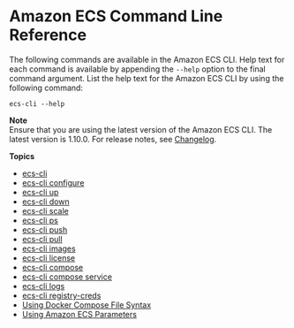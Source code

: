 # Amazon ECS Command Line Reference<a name="ECS_CLI_reference"></a>

The following commands are available in the Amazon ECS CLI\. Help text for each command is available by appending the `--help` option to the final command argument\. List the help text for the Amazon ECS CLI by using the following command:

```
ecs-cli --help
```

**Note**  
Ensure that you are using the latest version of the Amazon ECS CLI\. The latest version is 1\.10\.0\. For release notes, see [Changelog](https://github.com/aws/amazon-ecs-cli/blob/master/CHANGELOG.md)\.

**Topics**
+ [ecs\-cli](cmd-ecs-cli.md)
+ [ecs\-cli configure](cmd-ecs-cli-configure.md)
+ [ecs\-cli up](cmd-ecs-cli-up.md)
+ [ecs\-cli down](cmd-ecs-cli-down.md)
+ [ecs\-cli scale](cmd-ecs-cli-scale.md)
+ [ecs\-cli ps](cmd-ecs-cli-ps.md)
+ [ecs\-cli push](cmd-ecs-cli-push.md)
+ [ecs\-cli pull](cmd-ecs-cli-pull.md)
+ [ecs\-cli images](cmd-ecs-cli-images.md)
+ [ecs\-cli license](cmd-ecs-cli-license.md)
+ [ecs\-cli compose](cmd-ecs-cli-compose.md)
+ [ecs\-cli compose service](cmd-ecs-cli-compose-service.md)
+ [ecs\-cli logs](cmd-ecs-cli-logs.md)
+ [ecs\-cli registry\-creds](cmd-ecs-cli-registry-creds.md)
+ [Using Docker Compose File Syntax](cmd-ecs-cli-compose-parameters.md)
+ [Using Amazon ECS Parameters](cmd-ecs-cli-compose-ecsparams.md)